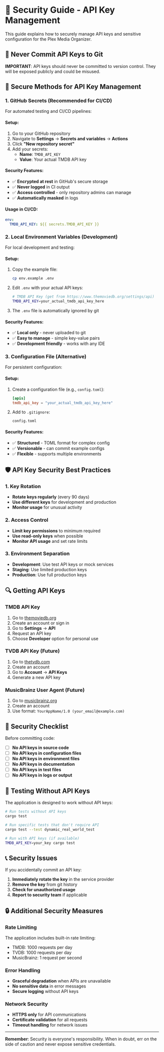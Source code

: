 # 🔐 Security Guide - API Key Management

This guide explains how to securely manage API keys and sensitive configuration for the Plex Media Organizer.

## 🚨 **Never Commit API Keys to Git**

**IMPORTANT**: API keys should never be committed to version control. They will be exposed publicly and could be misused.

## 🔐 **Secure Methods for API Key Management**

### **1. GitHub Secrets (Recommended for CI/CD)**

For automated testing and CI/CD pipelines:

#### **Setup:**
1. Go to your GitHub repository
2. Navigate to **Settings** → **Secrets and variables** → **Actions**
3. Click **"New repository secret"**
4. Add your secrets:
   - **Name**: `TMDB_API_KEY`
   - **Value**: Your actual TMDB API key

#### **Security Features:**
- ✅ **Encrypted at rest** in GitHub's secure storage
- ✅ **Never logged** in CI output
- ✅ **Access controlled** - only repository admins can manage
- ✅ **Automatically masked** in logs

#### **Usage in CI/CD:**
```yaml
env:
  TMDB_API_KEY: ${{ secrets.TMDB_API_KEY }}
```

### **2. Local Environment Variables (Development)**

For local development and testing:

#### **Setup:**
1. Copy the example file:
   ```bash
   cp env.example .env
   ```

2. Edit `.env` with your actual API keys:
   ```bash
   # TMDB API Key (get from https://www.themoviedb.org/settings/api)
   TMDB_API_KEY=your_actual_tmdb_api_key_here
   ```

3. The `.env` file is automatically ignored by git

#### **Security Features:**
- ✅ **Local only** - never uploaded to git
- ✅ **Easy to manage** - simple key-value pairs
- ✅ **Development friendly** - works with any IDE

### **3. Configuration File (Alternative)**

For persistent configuration:

#### **Setup:**
1. Create a configuration file (e.g., `config.toml`):
   ```toml
   [apis]
   tmdb_api_key = "your_actual_tmdb_api_key_here"
   ```

2. Add to `.gitignore`:
   ```
   config.toml
   ```

#### **Security Features:**
- ✅ **Structured** - TOML format for complex config
- ✅ **Versionable** - can commit example configs
- ✅ **Flexible** - supports multiple environments

## 🛡️ **API Key Security Best Practices**

### **1. Key Rotation**
- **Rotate keys regularly** (every 90 days)
- **Use different keys** for development and production
- **Monitor usage** for unusual activity

### **2. Access Control**
- **Limit key permissions** to minimum required
- **Use read-only keys** when possible
- **Monitor API usage** and set rate limits

### **3. Environment Separation**
- **Development**: Use test API keys or mock services
- **Staging**: Use limited production keys
- **Production**: Use full production keys

## 🔍 **Getting API Keys**

### **TMDB API Key**
1. Go to [themoviedb.org](https://www.themoviedb.org/)
2. Create an account or sign in
3. Go to **Settings** → **API**
4. Request an API key
5. Choose **Developer** option for personal use

### **TVDB API Key** (Future)
1. Go to [thetvdb.com](https://thetvdb.com/)
2. Create an account
3. Go to **Account** → **API Keys**
4. Generate a new API key

### **MusicBrainz User Agent** (Future)
1. Go to [musicbrainz.org](https://musicbrainz.org/)
2. Create an account
3. Use format: `YourAppName/1.0 (your_email@example.com)`

## 🚨 **Security Checklist**

Before committing code:

- [ ] **No API keys in source code**
- [ ] **No API keys in configuration files**
- [ ] **No API keys in environment files**
- [ ] **No API keys in documentation**
- [ ] **No API keys in test files**
- [ ] **No API keys in logs or output**

## 🔧 **Testing Without API Keys**

The application is designed to work without API keys:

```bash
# Run tests without API keys
cargo test

# Run specific tests that don't require API
cargo test --test dynamic_real_world_test

# Run with API keys (if available)
TMDB_API_KEY=your_key cargo test
```

## 📞 **Security Issues**

If you accidentally commit an API key:

1. **Immediately rotate the key** in the service provider
2. **Remove the key** from git history
3. **Check for unauthorized usage**
4. **Report to security team** if applicable

## 🔒 **Additional Security Measures**

### **Rate Limiting**
The application includes built-in rate limiting:
- TMDB: 1000 requests per day
- TVDB: 1000 requests per day
- MusicBrainz: 1 request per second

### **Error Handling**
- **Graceful degradation** when APIs are unavailable
- **No sensitive data** in error messages
- **Secure logging** without API keys

### **Network Security**
- **HTTPS only** for API communications
- **Certificate validation** for all requests
- **Timeout handling** for network issues

---

**Remember**: Security is everyone's responsibility. When in doubt, err on the side of caution and never expose sensitive credentials.
